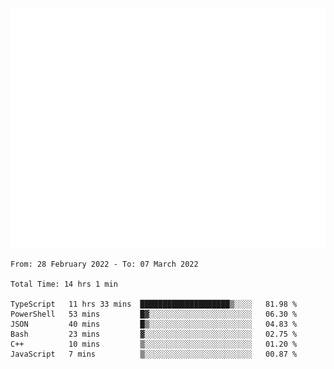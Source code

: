 <p align="center"> <img src="https://github.com/tetra-fox/tetra-fox/blob/master/github-metrics.svg"></img> </p>
<!--START_SECTION:waka-->

```text
From: 28 February 2022 - To: 07 March 2022

Total Time: 14 hrs 1 min

TypeScript   11 hrs 33 mins  ████████████████████▒░░░░   81.98 %
PowerShell   53 mins         █▓░░░░░░░░░░░░░░░░░░░░░░░   06.30 %
JSON         40 mins         █▒░░░░░░░░░░░░░░░░░░░░░░░   04.83 %
Bash         23 mins         ▓░░░░░░░░░░░░░░░░░░░░░░░░   02.75 %
C++          10 mins         ▒░░░░░░░░░░░░░░░░░░░░░░░░   01.20 %
JavaScript   7 mins          ▒░░░░░░░░░░░░░░░░░░░░░░░░   00.87 %
```

<!--END_SECTION:waka-->
